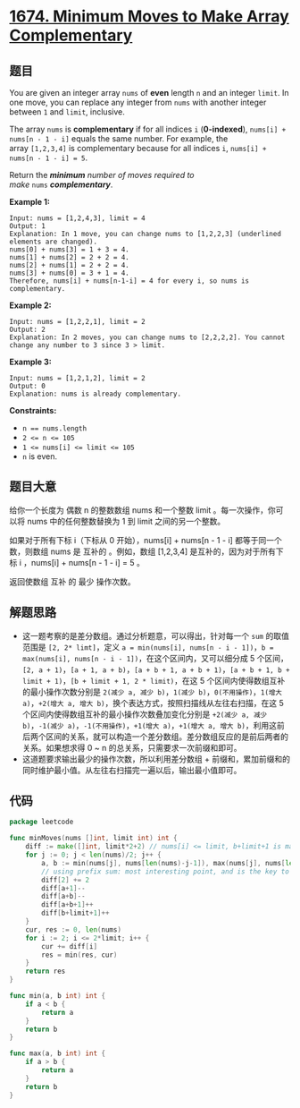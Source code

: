 # [1674. Minimum Moves to Make Array Complementary](https://leetcode.com/problems/minimum-moves-to-make-array-complementary/)

## 题目

You are given an integer array `nums` of **even** length `n` and an integer `limit`. In one move, you can replace any integer from `nums` with another integer between `1` and `limit`, inclusive.

The array `nums` is **complementary** if for all indices `i` (**0-indexed**), `nums[i] + nums[n - 1 - i]` equals the same number. For example, the array `[1,2,3,4]` is complementary because for all indices `i`, `nums[i] + nums[n - 1 - i] = 5`.

Return the ***minimum** number of moves required to make* `nums` ***complementary***.

**Example 1:**

```
Input: nums = [1,2,4,3], limit = 4
Output: 1
Explanation: In 1 move, you can change nums to [1,2,2,3] (underlined elements are changed).
nums[0] + nums[3] = 1 + 3 = 4.
nums[1] + nums[2] = 2 + 2 = 4.
nums[2] + nums[1] = 2 + 2 = 4.
nums[3] + nums[0] = 3 + 1 = 4.
Therefore, nums[i] + nums[n-1-i] = 4 for every i, so nums is complementary.
```

**Example 2:**

```
Input: nums = [1,2,2,1], limit = 2
Output: 2
Explanation: In 2 moves, you can change nums to [2,2,2,2]. You cannot change any number to 3 since 3 > limit.
```

**Example 3:**

```
Input: nums = [1,2,1,2], limit = 2
Output: 0
Explanation: nums is already complementary.
```

**Constraints:**

- `n == nums.length`
- `2 <= n <= 105`
- `1 <= nums[i] <= limit <= 105`
- `n` is even.

## 题目大意

给你一个长度为 偶数 n 的整数数组 nums 和一个整数 limit 。每一次操作，你可以将 nums 中的任何整数替换为 1 到 limit 之间的另一个整数。

如果对于所有下标 i（下标从 0 开始），nums[i] + nums[n - 1 - i] 都等于同一个数，则数组 nums 是 互补的 。例如，数组 [1,2,3,4] 是互补的，因为对于所有下标 i ，nums[i] + nums[n - 1 - i] = 5 。

返回使数组 互补 的 最少 操作次数。

## 解题思路

- 这一题考察的是差分数组。通过分析题意，可以得出，针对每一个 `sum` 的取值范围是 `[2, 2* limt]`，定义 `a = min(nums[i], nums[n - i - 1])`，`b = max(nums[i], nums[n - i - 1])`，在这个区间内，又可以细分成 5 个区间，`[2, a + 1)`，`[a + 1, a + b)`，`[a + b + 1, a + b + 1)`，`[a + b + 1, b + limit + 1)`，`[b + limit + 1, 2 * limit)`，在这 5 个区间内使得数组互补的最小操作次数分别是 `2(减少 a, 减少 b)`，`1(减少 b)`，`0(不用操作)`，`1(增大 a)`，`+2(增大 a, 增大 b)`，换个表达方式，按照扫描线从左往右扫描，在这 5 个区间内使得数组互补的最小操作次数叠加变化分别是 `+2(减少 a, 减少 b)`，`-1(减少 a)`，`-1(不用操作)`，`+1(增大 a)`，`+1(增大 a, 增大 b)`，利用这前后两个区间的关系，就可以构造一个差分数组。差分数组反应的是前后两者的关系。如果想求得 0 ~ n 的总关系，只需要求一次前缀和即可。
- 这道题要求输出最少的操作次数，所以利用差分数组 + 前缀和，累加前缀和的同时维护最小值。从左往右扫描完一遍以后，输出最小值即可。

## 代码

```go
package leetcode

func minMoves(nums []int, limit int) int {
	diff := make([]int, limit*2+2) // nums[i] <= limit, b+limit+1 is maximum limit+limit+1
	for j := 0; j < len(nums)/2; j++ {
		a, b := min(nums[j], nums[len(nums)-j-1]), max(nums[j], nums[len(nums)-j-1])
		// using prefix sum: most interesting point, and is the key to reduce complexity
		diff[2] += 2
		diff[a+1]--
		diff[a+b]--
		diff[a+b+1]++
		diff[b+limit+1]++
	}
	cur, res := 0, len(nums)
	for i := 2; i <= 2*limit; i++ {
		cur += diff[i]
		res = min(res, cur)
	}
	return res
}

func min(a, b int) int {
	if a < b {
		return a
	}
	return b
}

func max(a, b int) int {
	if a > b {
		return a
	}
	return b
}
```